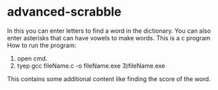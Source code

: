 # advanced-scrabble
In this you can enter letters to find a word in the dictionary. You can also enter asterisks that can have vowels to make words.
This is a c program
How to run the program:
1) open cmd.
2) tyep gcc fileName.c -o fileName.exe
3)fileName.exe

This contains some additional content like finding the score of the word.
